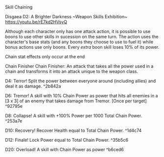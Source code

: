 Skill Chaining

Disgaea D2: A Brighter Darkness ~Weapon Skills Exhibition~
https://youtu.be/rE7kd2HVsyQ

Although each character only has one attack action, it is possible to use boons to use other skills in sucession on the same turn. The action uses the character's base stats (and any boons they choose to use to fuel it) while bonus actions use only boons. Every _extra_ boon skill loses 10% of its power.

Chain stat effects only occur at the end

Chain Finisher
Chain Finisher: An attack that takes all the power used in a chain and transforms it into an attack unique to the weapon class.


D4:  Terror! Split the power between everyone around (including allies) and deal it as damage. ^2b842a

D6:  Tremor! A skill with 10% Chain Power as power that hits all enemies in a [3 x 3] of an enemy that takes damage from Tremor. [Once per target] ^92795e

D8:  Collapse! A skill with +100% Power per 1000 Total Chain Power.  ^253a7e

D10: Recovery! Recover Health equal to Total Chain Power. ^1d4c74

D12: Finale! Lock Power equal to Total Chain Power. ^35b5c6

D20: Overload! A skill with Chain Power as power ^b6ced6